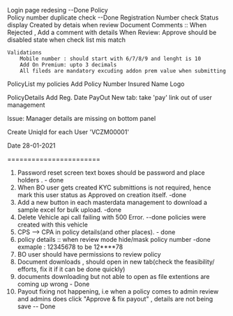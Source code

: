 Login page redesing --Done
Policy  
	Policy number duplicate check --Done
	Registration Number check 
	Status display
	Created by detais when review
	Document
	Comments :: When Rejected , Add a comment with details
	When Review: Approve should be disabled state when check list mis match
	
	Validations
		Mobile number : should start with 6/7/8/9 and lenght is 10
		Add On Premium: upto 3 decimals
		All fileds are mandatory excuding addon prem value when submitting
PolicyList
	my policies
		Add	
			Policy Number
			Insured Name
Logo


PolicyDetails
  Add
    Reg. Date 
PayOut
  New tab: take 'pay' link out of user management

Issue: Manager details are missing on bottom panel

Create UniqId for each User 'VCZM00001'



Date 28-01-2021

=======================

1. Password reset screen text boxes should be password and place holders . - done
2. When BO user gets created KYC submittions is not required, hence mark this user status as Approved on creation itself.  -done
3. Add a new button in each masterdata management to download a sample excel for bulk upload.  -done
4. Delete Vehicle api call failing with 500 Error.  --done policies were created with this vehicle
5. CPS --> CPA in policy details(and other places).  - done
6. policy details :: when review mode hide/mask policy number -done
    exmaple : 12345678 to be 12****78 
7. BO user should have permissions to review policy 
8. Document downloads , should open in new tab(check the feasibility/ efforts, fix it if it can be done quickly)
9. documents downloading  but not able to open as file extentions are coming up wrong -  Done
10. Payout fixing not happening, i.e when a policy comes to admin review and admins does click "Approve & fix payout" , details are not being save -- Done

